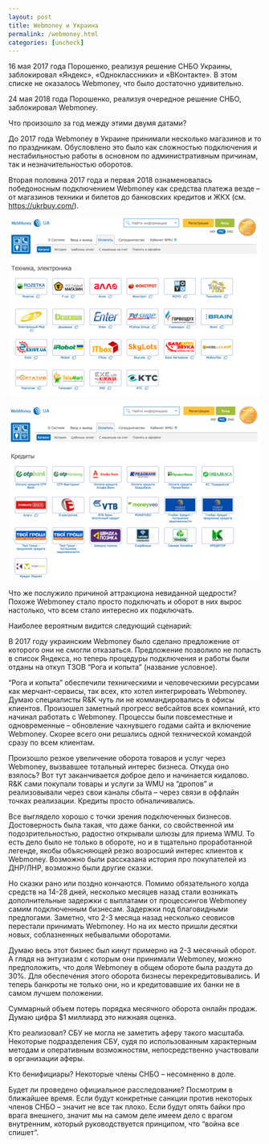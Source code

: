 ```yaml
---
layout: post
title: Webmoney и Украина
permalink: /webmoney.html
categories: [uncheck]
---
```


16 мая 2017 года Порошенко, реализуя решение СНБО Украины, заблокировал «Яндекс», «Одноклассники» и «ВКонтакте». В этом списке не оказалось Webmoney, что было достаточно удивительно.

24 мая 2018 года Порошенко, реализуя очередное решение СНБО, заблокировал Webmoney.

Что произошло за год между этими двумя датами?

До 2017 года Webmoney в Украине принимали несколько магазинов и то по праздникам. Обусловлено это было как сложностью подключения и нестабильностью работы в основном по административным причинам, так и незначительностью оборотов.

Вторая половина 2017 года и первая 2018 ознаменовалась победоносным подключением Webmoney как средства платежа везде – от магазинов техники и билетов до банковских кредитов и ЖКХ (см. https://ukrbuy.com/).

![Webmoney](/images/2018/05/wm_1.png)

![Webmoney](/images/2018/05/wm_2.png)

Что же послужило причиной аттракциона невиданной щедрости? Похоже Webmoney стало просто подключать и оборот в них вырос настолько, что всем стало интересно их подключать.

Наиболее вероятным видится следующий сценарий:

В 2017 году украинским Webmoney было сделано предложение от которого они не смогли отказаться. Предложение позволило не попасть в список Яндекса, но теперь процедуры подключения и работы были отданы на откуп ТЗОВ “Рога и копыта” (название условное).

“Рога и копыта” обеспечили техническими и человеческими ресурсами как мерчант-сервисы, так всех, кто хотел интегрировать Webmoney. Думаю специалисты R&K чуть ли не коммандировались в офисы клиентов. Произошел заметный прогресс вебсайтов всех компаний, кто начинал работать с Webmoney. Процессы были повсеместные и одновременные – обновление чахнувшего годами сайта и включение Webmoney. Скорее всего они решались одной технической командой сразу по всем клиентам.

Произошло резкое увеличение оборота товаров и услуг через Webmoney, вызвавшее  тотальный интерес бизнеса. Откуда оно взялось? Вот тут заканчивается доброе дело и начинается кидалово. R&K сами покупали товары и услуги за WMU на “дропов” и реализовывали через свои каналы сбыта – через связи в оффлайн точках реализации. Кредиты просто обналичивались. 

Все выглядело хорошо с точки зрения подключенных бизнесов. Достоверность была такая, что даже банки, со свойственной им подозрительностью, радостно открывали шлюзы для приема WMU. То есть дело было не только в обороте, но и в тщательно проработанной легенде, якобы объясняющей резко возросший интерес клиентов к Webmoney. Возможно были рассказана история про покупателей из ДНР/ЛНР, возможно были другие сказки.

Но сказки рано или поздно кончаются. Помимо обязательного холда средств на 14-28 дней, несколько месяцев назад стали возникать дополнительные задержки с выплатами от процессингов Webmoney самим подключенным бизнесам. Задержки под благовидными предлогами. Заметно, что 2-3 месяца назад несколько сеовисов перестали принимать Webmoney.  Но на их место пришли десятки новых, соблазненных небывалыми оборотами.

Думаю весь этот бизнес был кинут примерно на 2-3 месячный оборот. А глядя на энтузиазм с которым они принимали Webmoney, можно предположить, что доля Webmoney в общем обороте была раздута до 30%.  Для обеспечения этого оборота бизнесы перекредитовывались. И теперь банкроты не только они, но и кредитовавшие их банки не в самом лучшем положении.

Суммарный объем потерь порядка месячного оборота онлайн продаж. Думаю цифра $1 миллиард это нижнаяя оценка.

Кто реализовал?
СБУ не могла не заметить аферу такого масштаба. Некоторые подразделения СБУ, судя по использованным характерным методам и оперативным возможностям, непосредственно участвовали в организации аферы.

Кто бенифициары?
Некоторые члены СНБО – несомненно в доле.

Будет ли проведено официальное расследование? Посмотрим в ближайшее время. Если будут конкретные санкции против некоторых членов СНБО – значит не все так плохо. Если будут опять байки про врага внешнего, значит мы на самом деле имеем дело с врагом внутренним, который руководствуется принципом, что “война все спишет”.
